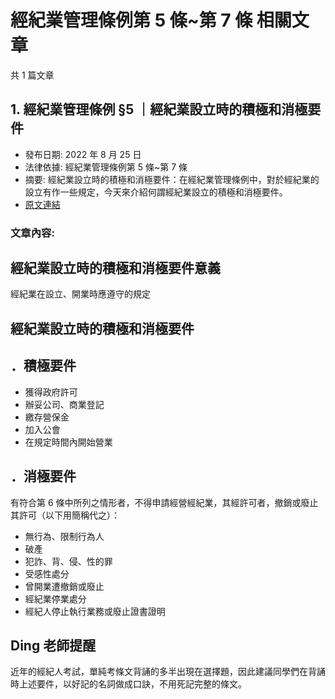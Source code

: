 # 經紀業管理條例第 5 條~第 7 條 相關文章

共 1 篇文章

## 1. 經紀業管理條例 §5 ｜經紀業設立時的積極和消極要件

- 發布日期: 2022 年 8 月 25 日
- 法律依據: 經紀業管理條例第 5 條~第 7 條
- 摘要: 經紀業設立時的積極和消極要件：在經紀業管理條例中，對於經紀業的設立有作一些規定，今天來介紹何謂經紀業設立的積極和消極要件。
- [原文連結](https://www.jasper-realestate.com/%e7%b6%93%e7%b4%80%e6%a5%ad%e8%a8%ad%e7%ab%8b%e6%99%82%e7%9a%84%e7%a9%8d%e6%a5%b5%e5%92%8c%e6%b6%88%e6%a5%b5%e8%a6%81%e4%bb%b6/)

### 文章內容:

## 經紀業設立時的積極和消極要件意義

經紀業在設立、開業時應遵守的規定

## 經紀業設立時的積極和消極要件

## ．積極要件

- 獲得政府許可
- 辦妥公司、商業登記
- 繳存營保金
- 加入公會
- 在規定時間內開始營業

## ．消極要件

有符合第 6 條中所列之情形者，不得申請經營經紀業，其經許可者，撤銷或廢止其許可（以下用簡稱代之）：

- 無行為、限制行為人
- 破產
- 犯詐、背、侵、性的罪
- 受感性處分
- 曾開業遭撤銷或廢止
- 經紀業停業處分
- 經紀人停止執行業務或廢止證書證明

## Ding 老師提醒

近年的經紀人考試，單純考條文背誦的多半出現在選擇題，因此建議同學們在背誦時上述要件，以好記的名詞做成口訣，不用死記完整的條文。